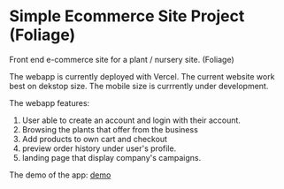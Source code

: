 # Simple Ecommerce Site Project (Foliage)
Front end e-commerce site for a plant / nursery site. (Foliage)

The webapp is currently deployed with Vercel. The current website work best on dekstop size. The mobile size is currrently under development. 

The webapp features: 
1. User able to create an account and login with their account. 
2. Browsing the plants that offer from the business 
3. Add products to own cart and checkout
4. preview order history under user's profile. 
5. landing page that display company's campaigns. 

The demo of the app: [demo](https://foliage-2y0uvbbnu-kaixuan98.vercel.app/)
